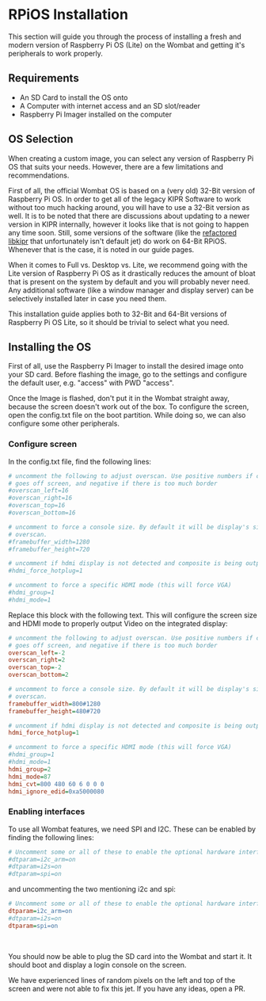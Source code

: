 # RPiOS Installation

This section will guide you through the process of installing a fresh and modern version of Raspberry Pi OS (Lite) on the Wombat and getting it's peripherals to work properly.

## Requirements 

 - An SD Card to install the OS onto
 - A Computer with internet access and an SD slot/reader
 - Raspberry Pi Imager installed on the computer

## OS Selection

When creating a custom image, you can select any version of Raspberry Pi OS that suits your needs. However, there are a few limitations and recommendations.

First of all, the official Wombat OS is based on a (very old) 32-Bit version of Raspberry Pi OS. In order to get all of the legacy KIPR Software to work without too much hacking around, you will have to use a 32-Bit version as well. It is to be noted that there are discussions about updating to a newer version in KIPR internally, however it looks like that is not going to happen any time soon. Still, some versions of the software (like the [refactored libkipr](install_libkipr_rpios.md) that unfortunately isn't default jet) do work on 64-Bit RPiOS. Whenever that is the case, it is noted in our guide pages.

When it comes to Full vs. Desktop vs. Lite, we recommend going with the Lite version of Raspberry Pi OS as it drastically reduces the amount of bloat that is present on the system by default and you will probably never need. Any additional software (like a window manager and display server) can be selectively installed later in case you need them.

This installation guide applies both to 32-Bit and 64-Bit versions of Raspberry Pi OS Lite, so it should be trivial to select what you need.

## Installing the OS

First of all, use the Raspberry Pi Imager to install the desired image onto your SD card.  Before flashing the image, go to the settings and configure the default user, e.g. "access" with PWD "access".

Once the Image is flashed, don't put it in the Wombat straight away, because the screen doesn't work out of the box. To configure the screen, open the config.txt file on the boot partition. While doing so, we can also configure some other peripherals.

### Configure screen

In the config.txt file, find the following lines:

```ini
# uncomment the following to adjust overscan. Use positive numbers if console
# goes off screen, and negative if there is too much border
#overscan_left=16
#overscan_right=16
#overscan_top=16
#overscan_bottom=16

# uncomment to force a console size. By default it will be display's size minus
# overscan.
#framebuffer_width=1280
#framebuffer_height=720

# uncomment if hdmi display is not detected and composite is being output
#hdmi_force_hotplug=1

# uncomment to force a specific HDMI mode (this will force VGA)
#hdmi_group=1
#hdmi_mode=1
```

Replace this block with the following text. This will configure the screen size and HDMI mode to properly output Video on the integrated display:

```ini
# uncomment the following to adjust overscan. Use positive numbers if console
# goes off screen, and negative if there is too much border
overscan_left=-2
overscan_right=2
overscan_top=-2
overscan_bottom=2

# uncomment to force a console size. By default it will be display's size minus
# overscan.
framebuffer_width=800#1280
framebuffer_height=480#720

# uncomment if hdmi display is not detected and composite is being output
hdmi_force_hotplug=1

# uncomment to force a specific HDMI mode (this will force VGA)
#hdmi_group=1
#hdmi_mode=1
hdmi_group=2
hdmi_mode=87
hdmi_cvt=800 480 60 6 0 0 0
hdmi_ignore_edid=0xa5000080
```

### Enabling interfaces

To use all Wombat features, we need SPI and I2C. These can be enabled by finding the following lines:

```ini
# Uncomment some or all of these to enable the optional hardware interfaces
#dtparam=i2c_arm=on
#dtparam=i2s=on
#dtparam=spi=on
```

and uncommenting the two mentioning i2c and spi:

```ini
# Uncomment some or all of these to enable the optional hardware interfaces
dtparam=i2c_arm=on
#dtparam=i2s=on
dtparam=spi=on
```

<br>

You should now be able to plug the SD card into the Wombat and start it. It should boot and display a login console on the screen. 

We have experienced lines of random pixels on the left and top of the screen and were not able to fix this jet. If you have any ideas, open a PR.